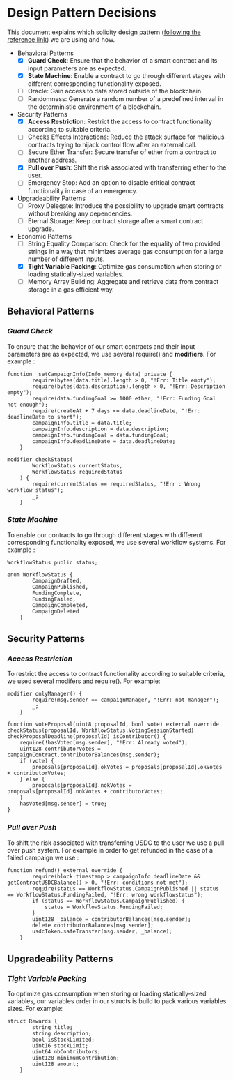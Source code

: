 # Design Pattern Decisions

This document explains which solidity design pattern
([following the reference link](https://fravoll.github.io/solidity-patterns/)) we are using and how.

- Behavioral Patterns
  - [x] **Guard Check**: Ensure that the behavior of a smart contract and its input parameters are as expected.
  - [x] **State Machine**: Enable a contract to go through different stages with different corresponding functionality exposed.
  - [ ] Oracle: Gain access to data stored outside of the blockchain.
  - [ ] Randomness: Generate a random number of a predefined interval in the deterministic environment of a blockchain.
- Security Patterns
  - [x] **Access Restriction**: Restrict the access to contract functionality according to suitable criteria.
  - [ ] Checks Effects Interactions: Reduce the attack surface for malicious contracts trying to hijack control flow after an external call.
  - [ ] Secure Ether Transfer: Secure transfer of ether from a contract to another address.
  - [x] **Pull over Push**: Shift the risk associated with transferring ether to the user.
  - [ ] Emergency Stop: Add an option to disable critical contract functionality in case of an emergency.
- Upgradeability Patterns
  - [ ] Proxy Delegate: Introduce the possibility to upgrade smart contracts without breaking any dependencies.
  - [ ] Eternal Storage: Keep contract storage after a smart contract upgrade.
- Economic Patterns
  - [ ] String Equality Comparison: Check for the equality of two provided strings in a way that minimizes average gas consumption for a large number of different inputs.
  - [x] **Tight Variable Packing**: Optimize gas consumption when storing or loading statically-sized variables.
  - [ ] Memory Array Building: Aggregate and retrieve data from contract storage in a gas efficient way.

## Behavioral Patterns

### **_Guard Check_**

To ensure that the behavior of our smart contracts and their input parameters are as expected, we use several require() and **modifiers**. For example :

```
function _setCampaignInfo(Info memory data) private {
        require(bytes(data.title).length > 0, "!Err: Title empty");
        require(bytes(data.description).length > 0, "!Err: Description empty");
        require(data.fundingGoal >= 1000 ether, "!Err: Funding Goal not enough");
        require(createAt + 7 days <= data.deadlineDate, "!Err: deadlineDate to short");
        campaignInfo.title = data.title;
        campaignInfo.description = data.description;
        campaignInfo.fundingGoal = data.fundingGoal;
        campaignInfo.deadlineDate = data.deadlineDate;
    }

modifier checkStatus(
        WorkflowStatus currentStatus,
        WorkflowStatus requiredStatus
    ) {
        require(currentStatus == requiredStatus, "!Err : Wrong workflow status");
        _;
    }
```

### **_State Machine_**

To enable our contracts to go through different stages with different corresponding functionality exposed, we use several workflow systems. For example :

```
WorkflowStatus public status;

enum WorkflowStatus {
        CampaignDrafted,
        CampaignPublished,
        FundingComplete,
        FundingFailed,
        CampaignCompleted,
        CampaignDeleted
    }
```

## Security Patterns

### **_Access Restriction_**

To restrict the access to contract functionality according to suitable criteria, we used several modifers and require(). For example:

```
modifier onlyManager() {
        require(msg.sender == campaignManager, "!Err: not manager");
        _;
    }

function voteProposal(uint8 proposalId, bool vote) external override checkStatus(proposalId, WorkflowStatus.VotingSessionStarted) checkProposalDeadline(proposalId) isContributor() {
    require(!hasVoted[msg.sender], "!Err: Already voted");
    uint128 contributorVotes = campaignContract.contributorBalances(msg.sender);
    if (vote) {
        proposals[proposalId].okVotes = proposals[proposalId].okVotes + contributorVotes;
    } else {
        proposals[proposalId].nokVotes = proposals[proposalId].nokVotes + contributorVotes;
    }
    hasVoted[msg.sender] = true;
}
```

### **_Pull over Push_**

To shift the risk associated with transferring USDC to the user we use a pull over push system. For example in order to get refunded in the case of a failed campaign we use :

```
function refund() external override {
        require(block.timestamp > campaignInfo.deadlineDate && getContractUSDCBalance() > 0, "!Err: conditions not met");
        require(status == WorkflowStatus.CampaignPublished || status == WorkflowStatus.FundingFailed, "!Err: wrong workflowstatus");
        if (status == WorkflowStatus.CampaignPublished) {
            status = WorkflowStatus.FundingFailed;
        }
        uint128 _balance = contributorBalances[msg.sender];
        delete contributorBalances[msg.sender];
        usdcToken.safeTransfer(msg.sender, _balance);
    }
```

## Upgradeability Patterns

### **_Tight Variable Packing_**

To optimize gas consumption when storing or loading statically-sized variables, our variables order in our structs is build to pack various variables sizes. For example:

```
struct Rewards {
        string title;
        string description;
        bool isStockLimited;
        uint16 stockLimit;
        uint64 nbContributors;
        uint128 minimumContribution;
        uint128 amount;
    }
```
